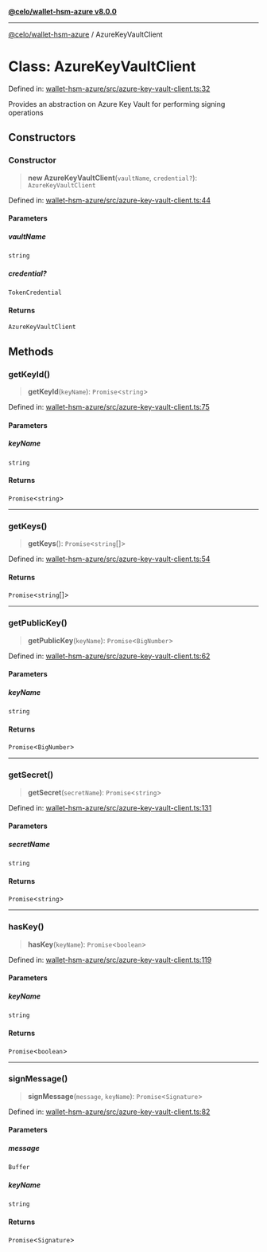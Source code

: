 [**@celo/wallet-hsm-azure v8.0.0**](../README.md)

***

[@celo/wallet-hsm-azure](../README.md) / AzureKeyVaultClient

# Class: AzureKeyVaultClient

Defined in: [wallet-hsm-azure/src/azure-key-vault-client.ts:32](https://github.com/celo-org/developer-tooling/blob/master/packages/sdk/wallets/wallet-hsm-azure/src/azure-key-vault-client.ts#L32)

Provides an abstraction on Azure Key Vault for performing signing operations

## Constructors

### Constructor

> **new AzureKeyVaultClient**(`vaultName`, `credential?`): `AzureKeyVaultClient`

Defined in: [wallet-hsm-azure/src/azure-key-vault-client.ts:44](https://github.com/celo-org/developer-tooling/blob/master/packages/sdk/wallets/wallet-hsm-azure/src/azure-key-vault-client.ts#L44)

#### Parameters

##### vaultName

`string`

##### credential?

`TokenCredential`

#### Returns

`AzureKeyVaultClient`

## Methods

### getKeyId()

> **getKeyId**(`keyName`): `Promise`\<`string`\>

Defined in: [wallet-hsm-azure/src/azure-key-vault-client.ts:75](https://github.com/celo-org/developer-tooling/blob/master/packages/sdk/wallets/wallet-hsm-azure/src/azure-key-vault-client.ts#L75)

#### Parameters

##### keyName

`string`

#### Returns

`Promise`\<`string`\>

***

### getKeys()

> **getKeys**(): `Promise`\<`string`[]\>

Defined in: [wallet-hsm-azure/src/azure-key-vault-client.ts:54](https://github.com/celo-org/developer-tooling/blob/master/packages/sdk/wallets/wallet-hsm-azure/src/azure-key-vault-client.ts#L54)

#### Returns

`Promise`\<`string`[]\>

***

### getPublicKey()

> **getPublicKey**(`keyName`): `Promise`\<`BigNumber`\>

Defined in: [wallet-hsm-azure/src/azure-key-vault-client.ts:62](https://github.com/celo-org/developer-tooling/blob/master/packages/sdk/wallets/wallet-hsm-azure/src/azure-key-vault-client.ts#L62)

#### Parameters

##### keyName

`string`

#### Returns

`Promise`\<`BigNumber`\>

***

### getSecret()

> **getSecret**(`secretName`): `Promise`\<`string`\>

Defined in: [wallet-hsm-azure/src/azure-key-vault-client.ts:131](https://github.com/celo-org/developer-tooling/blob/master/packages/sdk/wallets/wallet-hsm-azure/src/azure-key-vault-client.ts#L131)

#### Parameters

##### secretName

`string`

#### Returns

`Promise`\<`string`\>

***

### hasKey()

> **hasKey**(`keyName`): `Promise`\<`boolean`\>

Defined in: [wallet-hsm-azure/src/azure-key-vault-client.ts:119](https://github.com/celo-org/developer-tooling/blob/master/packages/sdk/wallets/wallet-hsm-azure/src/azure-key-vault-client.ts#L119)

#### Parameters

##### keyName

`string`

#### Returns

`Promise`\<`boolean`\>

***

### signMessage()

> **signMessage**(`message`, `keyName`): `Promise`\<`Signature`\>

Defined in: [wallet-hsm-azure/src/azure-key-vault-client.ts:82](https://github.com/celo-org/developer-tooling/blob/master/packages/sdk/wallets/wallet-hsm-azure/src/azure-key-vault-client.ts#L82)

#### Parameters

##### message

`Buffer`

##### keyName

`string`

#### Returns

`Promise`\<`Signature`\>
